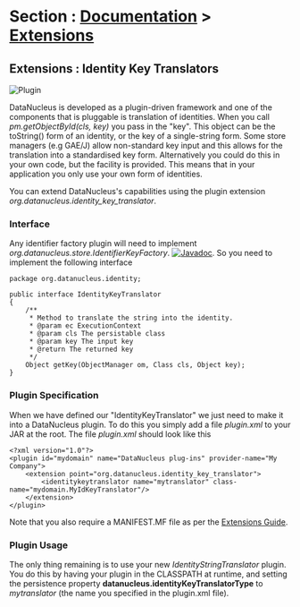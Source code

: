 <head><title>Extensions : Identity Key Translators</title></head>

# Section : [Documentation](../index.html) > [Extensions](index.html)

## Extensions : Identity Key Translators
![Plugin](../../images/nucleus_plugin.gif)

DataNucleus is developed as a plugin-driven framework and one of the components that is pluggable is 
translation of identities. When you call <i>pm.getObjectById(cls, key)</i> you pass in the "key". 
This object can be the toString() form of an identity, or the key of a single-string form. 
Some store managers (e.g GAE/J) allow non-standard key input and this allows for the translation
into a standardised key form. Alternatively you could do this in your own code, but the facility 
is provided. This means that in your application you only use your own form of identities.


You can extend DataNucleus's capabilities using the plugin extension _org.datanucleus.identity_key_translator_.

### Interface

Any identifier factory plugin will need to implement <i>org.datanucleus.store.IdentifierKeyFactory</i>.
[![Javadoc](../../images/javadoc.gif)](http://www.datanucleus.org/javadocs/core/latest/org/datanucleus/identity/IdentityKeyTranslator.html).
So you need to implement the following interface

	package org.datanucleus.identity;
	
	public interface IdentityKeyTranslator
	{
	    /**
	     * Method to translate the string into the identity.
	     * @param ec ExecutionContext
	     * @param cls The persistable class
	     * @param key The input key
	     * @return The returned key
	     */
	    Object getKey(ObjectManager om, Class cls, Object key);
	}

### Plugin Specification

When we have defined our "IdentityKeyTranslator" we just need to make it into a DataNucleus  plugin. To do this you simply add a file 
_plugin.xml_ to your JAR at the root. The file _plugin.xml_ should look like this


	<?xml version="1.0"?>
	<plugin id="mydomain" name="DataNucleus plug-ins" provider-name="My Company">
    	<extension point="org.datanucleus.identity_key_translator">
        	<identitykeytranslator name="mytranslator" class-name="mydomain.MyIdKeyTranslator"/>
    	</extension>
	</plugin>

Note that you also require a MANIFEST.MF file as per the [Extensions Guide](index.html).

### Plugin Usage

The only thing remaining is to use your new _IdentityStringTranslator_ plugin. You do this by having your plugin in the CLASSPATH at runtime, 
and setting the persistence property __datanucleus.identityKeyTranslatorType__ to _mytranslator_ (the name you specified in the plugin.xml file).

